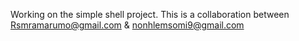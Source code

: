 Working on the simple shell project. This is a collaboration between Rsmramarumo@gmail.com & nonhlemsomi9@gmail.com
